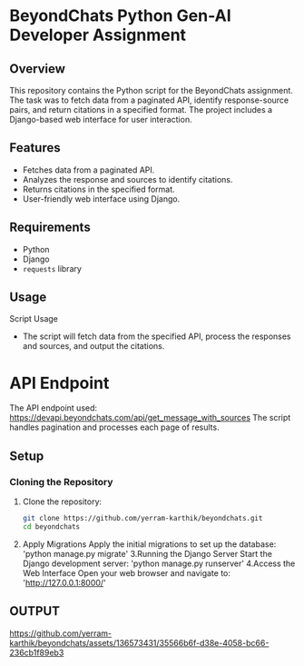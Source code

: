 # BeyondChats Python Gen-AI Developer Assignment

## Overview
This repository contains the Python script for the BeyondChats assignment. The task was to fetch data from a paginated API, identify response-source pairs, and return citations in a specified format. The project includes a Django-based web interface for user interaction.

## Features
- Fetches data from a paginated API.
- Analyzes the response and sources to identify citations.
- Returns citations in the specified format.
- User-friendly web interface using Django.

## Requirements
- Python
- Django
- `requests` library

## Usage
Script Usage
- The script will fetch data from the specified API, process the responses and sources, and output the citations.
  
# API Endpoint
The API endpoint used: https://devapi.beyondchats.com/api/get_message_with_sources
The script handles pagination and processes each page of results.

## Setup
### Cloning the Repository
1. Clone the repository:
   ```bash
   git clone https://github.com/yerram-karthik/beyondchats.git
   cd beyondchats
2. Apply Migrations
Apply the initial migrations to set up the database:
'python manage.py migrate'
3.Running the Django Server
Start the Django development server:
'python manage.py runserver'
4.Access the Web Interface
Open your web browser and navigate to:
'http://127.0.0.1:8000/'

## OUTPUT 

https://github.com/yerram-karthik/beyondchats/assets/136573431/35566b6f-d38e-4058-bc66-236cb1f89eb3



